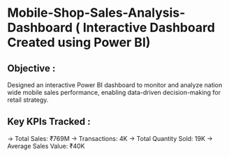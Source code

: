 # Mobile-Shop-Sales-Analysis-Dashboard ( Interactive Dashboard Created using Power BI)

## Objective :
Designed an interactive Power BI dashboard to monitor and analyze nation wide mobile sales performance, enabling data-driven decision-making for retail strategy.

## Key KPIs Tracked : 
-> Total Sales: ₹769M
-> Transactions: 4K
-> Total Quantity Sold: 19K
-> Average Sales Value: ₹40K




